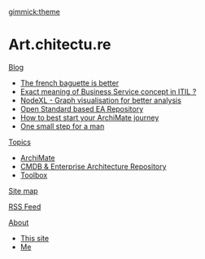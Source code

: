 <script type="text/javascript" src="/js/disqus.js"></script>
<script type="text/javascript" src="/js/analytics.js"></script>
[gimmick:theme](flatly)

# Art.chitectu.re

[Blog]()

  * [The french baguette is better](/blog/french-baguette.md)
  * [Exact meaning of Business Service concept in ITIL ?](/blog/itil-business-service.md)
  * [NodeXL - Graph visualisation for better analysis](/blog/nodexl.md)
  * [Open Standard based EA Repository](/blog/open-std-based-ea-repository.md)
  * [How to best start your ArchiMate journey](/blog/archimate-journey.md)
  * [One small step for a man](/blog/small-step.md)

[Topics]()

  * [ArchiMate](/tag/archimate.md)
  * [CMDB & Enterprise Architecture Repository](/tag/cmdb.md)
  * [Toolbox](/tag/toolbox.md)

[Site map](navigation.md)

[RSS Feed](https://script.google.com/macros/s/AKfycby5Sd-9Ivq2BrU6AgpBtFo6kUQ2ABZh8cOoJX6H7Dc0CZ9XPWxu/exec)

[About]()

  * [This site](about.md)
  * [Me](about-me.md)

<!--
  * # CMDBuild Custom Widget
  * # CMDBuild as a light MDM solution
  * # MDwiki as a light KM solution
  * # Nomnomls
-->
